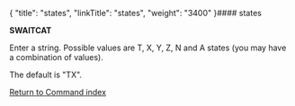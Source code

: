 {
    "title": "states",
    "linkTitle": "states",
    "weight": "3400"
}#### states

**SWAITCAT**

Enter a string. Possible values are T, X, Y, Z, N and A states (you may have a combination of values).

The default is "TX".

[Return to Command index](../../)

